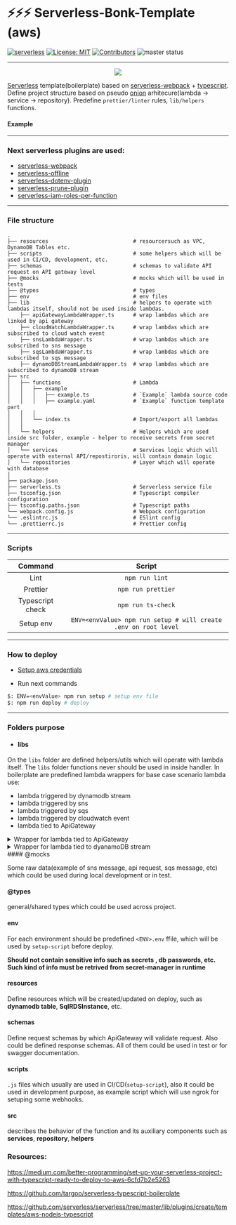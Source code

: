 # ⚡️⚡️⚡️ Serverless-Bonk-Template (aws)


[![serverless](http://public.serverless.com/badges/v3.svg)](http://www.serverless.com) [![License: MIT](https://img.shields.io/badge/License-MIT-yellow.svg)](https://opensource.org/licenses/MIT) [![Contributors][ico-contributors]][link-contributors] ![master status](https://github.com/collierrgbsitisfise/serverless-bonk-template/actions/workflows/main.yaml/badge.svg?branch=master)

_ _ _

<div style="text-align:center">
  <img src="https://dogemuchwow.com/wp-content/themes/dogeland/app/bonk/images/cheems.png" align="center"/>
</div>



[Serverless](https://www.serverless.com/) template(boilerplate) based on [serverless-webpack](https://github.com/serverless-heaven/serverless-webpack) + [typescript](https://www.typescriptlang.org/). Define project structure based on pseudo [onion](https://jeffreypalermo.com/2008/07/the-onion-architecture-part-1/) arhitecure(lambda -> service -> repository). Predefine `prettier/linter` rules, `lib/helpers` functions.

#### Example
___

### Next serverless plugins are used:

  - [serverless-webpack](https://github.com/serverless-heaven/serverless-webpack)
  - [serverless-offline](https://github.com/dherault/serverless-offline)
  - [serverless-dotenv-plugin](https://github.com/neverendingqs/serverless-dotenv-plugin)
  - [serverless-prune-plugin](https://github.com/claygregory/serverless-prune-plugin)
  - [serverless-iam-roles-per-function](https://github.com/functionalone/serverless-iam-roles-per-function)

___
### File structure
```dotnetcli
.
├── resources                           # resourcersuch as VPC, DynamoDB Tables etc.
├── scripts                             # some helpers which will be used in CI/CD, development, etc.
├── schemas                             # schemas to validate API request on API gateway level
├── @mocks                              # mocks which will be used in tests
├── @types                              # types
├── env                                 # env files
├── lib                                 # helpers to operate with lambdas itself, should not be used inside lambdas.
    ├── apiGatewayLambdaWrapper.ts      # wrap lambdas which are linked by api gateway
    ├── cloudWatchLambdaWrapper.ts      # wrap lambdas which are subscribed to cloud watch event
    ├── snsLambdaWrapper.ts             # wrap lambdas which are subscribed to sns message
    ├── sqsLambdaWrapper.ts             # wrap lambdas which are subscribed to sqs message
    ├── dynamoDBStreamLambdaWrapper.ts  # wrap lambdas which are subscribed to dynamoDB stream
├── src
│   ├── functions                       # Lambda
│   │   ├── example
│   │   │   ├── example.ts              # `Example` lambda source code
│   │   │   ├── example.yaml            # `Example` function template part 
│   │   │
│   │   └── index.ts                    # Import/export all lambdas
│   │
│   └── helpers                         # Helpers which are used inside src folder, example - helper to receive secrets from secret manager
│   └── services                        # Services logic which will operate with external API/repostiroris, will contain domain logic
│   └── repositories                    # Layer which will operate with database
│
├── package.json
├── serverless.ts                       # Serverless service file
├── tsconfig.json                       # Typescript compiler configuration
├── tsconfig.paths.json                 # Typescript paths
└── webpack.config.js                   # Webpack configuration
└── .eslintrc.js                        # ESlint config
└── .prettierrc.js                      # Prettier config
```

___

### Scripts


|     Command      |                             Script                              |
| :--------------: | :-------------------------------------------------------------: |
|       Lint       |                         `npm run lint`                          |
|     Prettier     |                       `npm run prettier`                        |
| Typescript check |                       `npm run ts-check`                        |
|    Setup env     | `ENV=<envValue> npm run setup # will create .env on root level` |

___

### How to deploy

- [Setup aws credentials](https://www.serverless.com/framework/docs/providers/aws/guide/credentials/)

- Run next commands
```bash
$: ENV=<envValue> npm run setup # setup env file
$: npm run deploy # deploy
```

___

### Folders purpose

- #### libs

On the `libs` folder are defined helpers/utils which will operate with lambda itself. The `libs` folder functions never should be used in inside handler. In boilerplate are predefined lambda wrappers for base case scenario lambda use: 
- lambda triggered by dynamodb stream
- lambda triggered by sns
- lambda triggered by sqs
- lambda triggered by cloudwatch event
- lambda tied to ApiGateway

<details>
  <summary>Wrapper for lambda tied to ApiGateway</summary>
  <p>


```javascript
import { DynamoDBStreamEvent, Context, Callback } from 'aws-lambda';

export const dynamoDblambdaWrapper = (
  lambda: (event: DynamoDBStreamEvent, context: Context, callback: Callback) => Promise<any>,
  onSucces: (event: DynamoDBStreamEvent, result: any) => any | PromiseLike<any>,
  onError: (event: DynamoDBStreamEvent, error: Error) => any | PromiseLike<any>,
) => {
  return function wrapp(event: DynamoDBStreamEvent, context?: Context, callback?: Callback): Promise<any> {
    return Promise.resolve()
      .then(() => lambda(event, context, callback))
      .then((res: any) => onSucces(event, res))
      .catch((err: Error) => onError(event, err));
  };
};

```

</p>
</details>

<details>
  <summary>Wrapper for lambda tied to dyanamoDB stream</summary>
  <p>


```javascript
import { APIGatewayEvent, Context, Callback, APIGatewayProxyResult } from 'aws-lambda';

export type Headers = { [key: string]: string };

export type LambdaFunction = (
  event: APIGatewayEvent,
  context?: Context,
  callback?: Callback,
) => [any, number, Headers] | Promise<[any, number, Headers]>;

export type OnSuccesHandler = (
  value: any,
  statusCode: number,
  headers?: Headers,
) => APIGatewayProxyResult | PromiseLike<APIGatewayProxyResult>;

export type OnErrorHandle = (error: Error) => Promise<APIGatewayProxyResult>;

const defaultHeaders = {
  'Content-Type': 'application/json',
  'Access-Control-Allow-Origin': '*',
  'Access-Control-Allow-Credentials': true,
};

const onSuccesHandler = (
  data: any,
  statusCode: number,
  headers?: Headers,
): APIGatewayProxyResult | PromiseLike<APIGatewayProxyResult> => ({
  statusCode,
  headers: {
    ...defaultHeaders,
    ...headers,
  },
  body: JSON.stringify(data),
});

const onErrorHandler = async (error: Error): Promise<APIGatewayProxyResult> => {
  return {
    statusCode: 500,
    headers: defaultHeaders,
    body: JSON.stringify(error),
  };
};

export const apiGatewayLambdaWrapper = (
  lambda: LambdaFunction,
  onSucces: OnSuccesHandler = onSuccesHandler,
  onError: OnErrorHandle = onErrorHandler,
) => {
  return function wrapp(event: APIGatewayEvent, context: Context, callback: Callback): Promise<APIGatewayProxyResult> {
    return Promise.resolve()
      .then(() => lambda(event, context, callback))
      .then(([res, code, headers]: [any, number, Headers]) => onSucces(res, code, headers))
      .catch(onError);
  };
};


```

</p>
</details>
#### @mocks

Some raw data(example of sns message, api request, sqs message, etc) which could be used during local development or in test.

#### @types

general/shared types which could be used across project.

#### env

For each environment should be predefined `<ENV>.env` ffile, which will be used by `setup-script` before deploy.

**Should not contain sensitive info such as secrets , db passwords, etc. Such kind of info must be retrived from secret-manager in runtime**

#### resources

Define resources which will be created/updated on deploy, such as **dynamodb table**, **SqlRDSInstance**, etc.

#### schemas

Define request schemas by which ApiGateway will validate request. Also could be defined response schemas. All of them could be used in test or for swagger documentation.

#### scripts
`.js` files which usually are used in CI/CD(`setup-script`), also it could be used in development purpose, as example script which will use ngrok for setuping some webhooks.

#### src
describes the behavior of the function and its auxiliary components such as **services**, **repository**, **helpers**
### Resources:

https://medium.com/better-programming/set-up-your-serverless-project-with-typescript-ready-to-deploy-to-aws-6cfd7b2e5263

https://github.com/targoo/serverless-typescript-boilerplate

https://github.com/serverless/serverless/tree/master/lib/plugins/create/templates/aws-nodejs-typescript


[ico-contributors]: https://img.shields.io/github/contributors/collierrgbsitisfise/serverless-bonk-template.svg

[link-contributors]: https://github.com/collierrgbsitisfise/serverless-bonk-template

